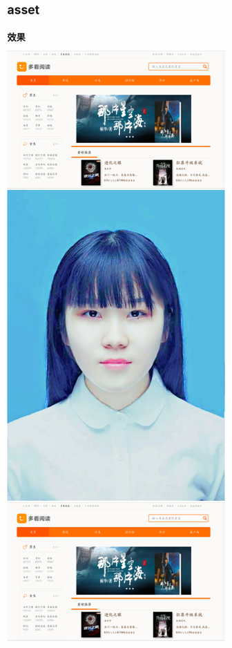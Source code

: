 # asset
## 效果

![muke](https://github.com/deraqoan/asset/blob/master/duokan.png)
![muke](https://github.com/deraqoan/asset/blob/master/we.jpg)
![muke](https://github.com/deraqoan/asset/blob/master/duokan.png)

